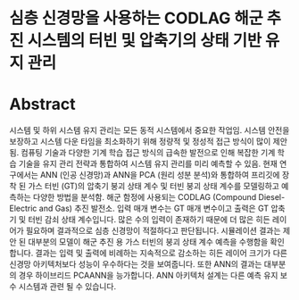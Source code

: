 # 심층 신경망을 사용하는 CODLAG 해군 추진 시스템의 터빈 및 압축기의 상태 기반 유지 관리

# Abstract
시스템 및 하위 시스템 유지 관리는 모든 동적 시스템에서 중요한 작업임. 
시스템 안전을 보장하고 시스템 다운 타임을 최소화하기 위해 정량적 및 정성적 접근 방식이 많이 제안됨. 
컴퓨팅 기술과 다양한 기계 학습 접근 방식의 급속한 발전으로 인해 복잡한 기계 학습 기술을 유지 관리 전략과 통합하여 시스템 유지 관리를 미리 예측할 수 있음. 
현재 연구에서는 ANN (인공 신경망)과 ANN을 PCA (원리 성분 분석)와 통합하여 프리깃에 장착 된 가스 터빈 (GT)의 압축기 붕괴 상태 계수 및 터빈 붕괴 상태 계수를 모델링하고 예측하는 다양한 방법을 분석함. 
해군 함정에 사용되는 CODLAG (Compound Diesel-Electric and Gas) 추진 발전소. 입력 매개 변수는 GT 매개 변수이고 출력은 GT 압축기 및 터빈 감쇠 상태 계수입니다. 많은 수의 입력이 존재하기 때문에 더 많은 히든 레이어가 필요하며 결과적으로 심층 신경망이 적절하다고 판단됩니다. 시뮬레이션 결과는 제안 된 대부분의 모델이 해군 추진 용 가스 터빈의 붕괴 상태 계수 예측을 수행함을 확인합니다. 결과는 입력 및 출력에 비례하는 지속적으로 감소하는 히든 레이어 크기가 다른 신경망 아키텍처보다 성능이 우수하다는 것을 보여줍니다. 또한 ANN의 결과는 대부분의 경우 하이브리드 PCAANN을 능가합니다. ANN 아키텍처 설계는 다른 예측 유지 보수 시스템과 관련 될 수 있습니다.
